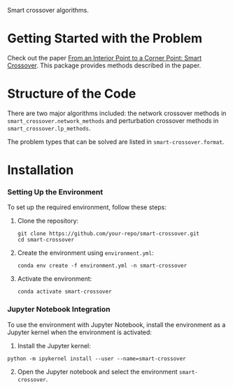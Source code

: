 Smart crossover algorithms.

Getting Started with the Problem
================================

Check out the paper [From an Interior Point to a Corner Point: Smart Crossover](https://arxiv.org/abs/2102.09420/).
This package provides methods described in the paper.


Structure of the Code
=====================
There are two major algorithms included:
the network crossover methods in 
`smart_crossover.network_methods` and perturbation crossover
methods in `smart_crossover.lp_methods`.

The problem types that can be solved are listed in `smart-crossover.format`.

Installation
==============

### Setting Up the Environment

To set up the required environment, follow these steps:

1. Clone the repository:
   ```
   git clone https://github.com/your-repo/smart-crossover.git
   cd smart-crossover
   ```
2. Create the environment using `environment.yml`:
   ```
   conda env create -f environment.yml -n smart-crossover
   ```
3. Activate the environment:
   ```
   conda activate smart-crossover
   ```

### Jupyter Notebook Integration

To use the environment with Jupyter Notebook, install the environment as a Jupyter kernel when the environment is activated:

1. Install the Jupyter kernel:
  ```
  python -m ipykernel install --user --name=smart-crossover  
  ```
2. Open the Jupyter notebook and select the environment `smart-crossover`.

